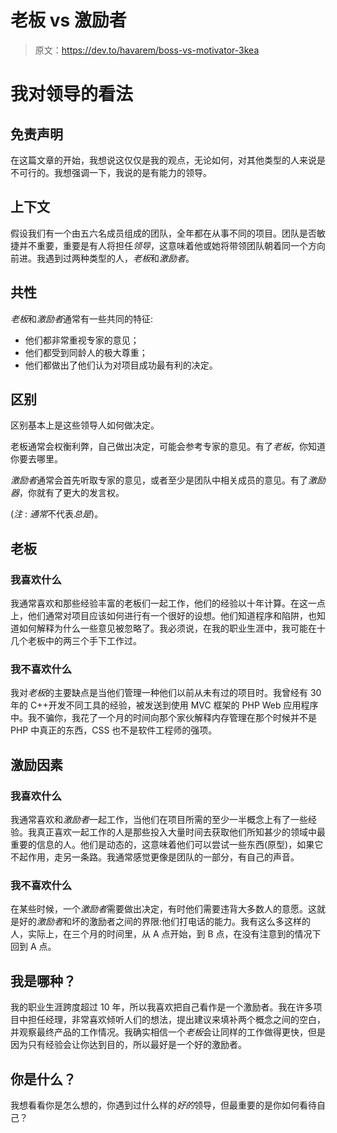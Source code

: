 # 老板 vs 激励者

> 原文：<https://dev.to/havarem/boss-vs-motivator-3kea>

# 我对领导的看法

## 免责声明

在这篇文章的开始，我想说这仅仅是我的观点，无论如何，对其他类型的人来说是不可行的。我想强调一下，我说的是有能力的领导。

## 上下文

假设我们有一个由五六名成员组成的团队，全年都在从事不同的项目。团队是否敏捷并不重要，重要是有人将担任*领导*，这意味着他或她将带领团队朝着同一个方向前进。我遇到过两种类型的人，*老板*和*激励者*。

## 共性

*老板*和*激励者*通常有一些共同的特征:

*   他们都非常重视专家的意见；
*   他们都受到同龄人的极大尊重；
*   他们都做出了他们认为对项目成功最有利的决定。

## 区别

区别基本上是这些领导人如何做决定。

老板通常会权衡利弊，自己做出决定，可能会参考专家的意见。有了*老板*，你知道你要去哪里。

*激励者*通常会首先听取专家的意见，或者至少是团队中相关成员的意见。有了*激励器*，你就有了更大的发言权。

(*注* : *通常*不代表*总是*)。

## 老板

### 我喜欢什么

我通常喜欢和那些经验丰富的老板们一起工作，他们的经验以十年计算。在这一点上，他们通常对项目应该如何进行有一个很好的设想。他们知道程序和陷阱，也知道如何解释为什么一些意见被忽略了。我必须说，在我的职业生涯中，我可能在十几个老板中的两三个手下工作过。

### 我不喜欢什么

我对*老板*的主要缺点是当他们管理一种他们以前从未有过的项目时。我曾经有 30 年的 C++开发不同工具的经验，被发送到使用 MVC 框架的 PHP Web 应用程序中。我不骗你，我花了一个月的时间向那个家伙解释内存管理在那个时候并不是 PHP 中真正的东西，CSS 也不是软件工程师的强项。

## 激励因素

### 我喜欢什么

我通常喜欢和*激励者*一起工作，当他们在项目所需的至少一半概念上有了一些经验。我真正喜欢一起工作的人是那些投入大量时间去获取他们所知甚少的领域中最重要的信息的人。他们是动态的，这意味着他们可以尝试一些东西(原型)，如果它不起作用，走另一条路。我通常感觉更像是团队的一部分，有自己的声音。

### 我不喜欢什么

在某些时候，一个*激励者*需要做出决定，有时他们需要违背大多数人的意愿。这就是好的*激励者*和坏的激励者之间的界限:他们打电话的能力。我有这么多这样的人，实际上，在三个月的时间里，从 A 点开始，到 B 点，在没有注意到的情况下回到 A 点。

## 我是哪种？

我的职业生涯跨度超过 10 年，所以我喜欢把自己看作是一个激励者。我在许多项目中担任经理，非常喜欢倾听人们的想法，提出建议来填补两个概念之间的空白，并观察最终产品的工作情况。我确实相信一个*老板*会让同样的工作做得更快，但是因为只有经验会让你达到目的，所以最好是一个好的激励者。

## 你是什么？

我想看看你是怎么想的，你遇到过什么样的*好的*领导，但最重要的是你如何看待自己？
